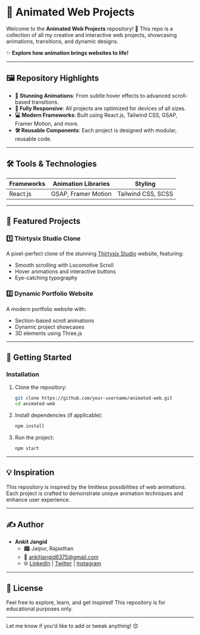 
# 🌟 Animated Web Projects

Welcome to the **Animated Web Projects** repository! 🚀 This repo is a collection of all my creative and interactive web projects, showcasing animations, transitions, and dynamic designs.  

✨ **Explore how animation brings websites to life!**  

---

## 🖼️ Repository Highlights  

- **🎨 Stunning Animations**: From subtle hover effects to advanced scroll-based transitions.  
- **📱 Fully Responsive**: All projects are optimized for devices of all sizes.  
- **💻 Modern Frameworks**: Built using React.js, Tailwind CSS, GSAP, Framer Motion, and more.  
- **🛠️ Reusable Components**: Each project is designed with modular, reusable code.  

---

## 🛠️ Tools & Technologies  

| **Frameworks** | **Animation Libraries** | **Styling** |  
|----------------|--------------------------|-------------|  
| React.js       | GSAP, Framer Motion      | Tailwind CSS, SCSS |  
  

---

## 🌟 Featured Projects  

### **1️⃣ Thirtysix Studio Clone**  
A pixel-perfect clone of the stunning [Thirtysix Studio](https://thirtysixstudio.com) website, featuring:  
- Smooth scrolling with Locomotive Scroll  
- Hover animations and interactive buttons  
- Eye-catching typography  

### **2️⃣ Dynamic Portfolio Website**  
A modern portfolio website with:  
- Section-based scroll animations  
- Dynamic project showcases  
- 3D elements using Three.js  

---

## 🚀 Getting Started  

### Installation  

1. Clone the repository:  
   ```bash  
   git clone https://github.com/your-username/animated-web.git  
   cd animated-web  
   ```  

2. Install dependencies (if applicable):  
   ```bash  
   npm install  
   ```  

3. Run the project:  
   ```bash  
   npm start  
   ```  

---

## 💡 Inspiration  

This repository is inspired by the limitless possibilities of web animations. Each project is crafted to demonstrate unique animation techniques and enhance user experience.  

---

## ✍️ Author  

- **Ankit Jangid**  
  - 🏙️ Jaipur, Rajasthan  
  - 📧 [ankitjangid6375@gmail.com](mailto:ankitjangid6375@gmail.com)  
  - 🌐 [LinkedIn](https://linkedin.com/in/ankit-jangid-417b902bb) | [Twitter](https://twitter.com/AnkitJangid82) | [Instagram](https://instagram.com/ankitjangid__001)  

---

## 📝 License  

Feel free to explore, learn, and get inspired! This repository is for educational purposes only.  

---

Let me know if you'd like to add or tweak anything! 😊
